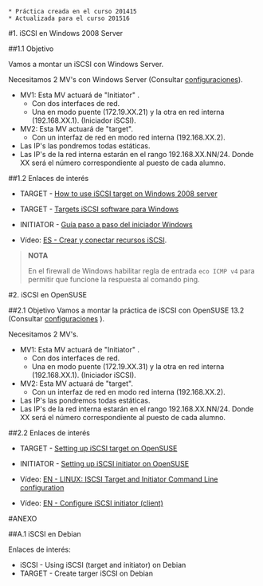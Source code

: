 ```
* Práctica creada en el curso 201415
* Actualizada para el curso 201516
```

#1. iSCSI en Windows 2008 Server

##1.1 Objetivo

Vamos a montar un iSCSI con Windows Server.

Necesitamos 2 MV's con Windows Server (Consultar [configuraciones](../../global/configuracion-aula109.md)).
* MV1: Esta MV actuará de "Initiator" . 
    * Con dos interfaces de red. 
    * Una en modo puente (172.19.XX.21) y la otra en red interna (192.168.XX.1). (Iniciador iSCSI).
* MV2: Esta MV actuará de "target".
    * Con un interfaz de red en modo red interna (192.168.XX.2).
* Las IP's las pondremos todas estáticas.
* Las IP's de la red interna estarán en el rango 192.168.XX.NN/24. 
Donde XX será el número correspondiente al puesto de cada alumno.

##1.2 Enlaces de interés

* TARGET - [How to use iSCSI target on Windows 2008 server](https://www.synology.com/en-global/knowledgebase/DSM/tutorial/Virtualization/How_to_use_iSCSI_Targets_on_a_Windows_Server)
* TARGET - [Targets iSCSI software para Windows](https://blogs.technet.microsoft.com/davidcervigon/2007/08/29/targets-iscsi-gratuitos-para-windows) 
* INITIATOR - [Guía paso a paso del iniciador Windows](https://technet.microsoft.com/es-es/library/ee338476%28v=ws.10%29.aspx)

* Vídeo: [ES - Crear y conectar recursos iSCSI](https://youtu.be/_77UL2kZEEA).

> **NOTA**
>
> En el firewall de Windows habilitar regla de entrada `eco ICMP v4` para 
permitir que funcione la respuesta al comando ping.


#2. iSCSI en OpenSUSE

##2.1 Objetivo
Vamos a montar la práctica de iSCSI con OpenSUSE 13.2 (Consultar [configuraciones](../../global/configuracion-aula109.md) ).

Necesitamos 2 MV's.
* MV1: Esta MV actuará de "Initiator" . 
    * Con dos interfaces de red. 
    * Una en modo puente (172.19.XX.31) y la otra en red interna (192.168.XX.1). (Iniciador iSCSI).
* MV2: Esta MV actuará de "target". 
    * Con un interfaz de red en modo red interna (192.168.XX.2).
* Las IP's las pondremos todas estáticas.
* Las IP's de la red interna estarán en el rango 192.168.XX.NN/24. 
Donde XX será el número correspondiente al puesto de cada alumno.

##2.2 Enlaces de interés

* TARGET - [Setting up iSCSI target on OpenSUSE](https://www.suse.com/documentation/sles10/book_sle_reference/data/sec_inst_system_iscsi_target.html) 
* INITIATOR - [Setting up iSCSI initiator on OpenSUSE](https://www.suse.com/documentation/sles11/stor_admin/data/sec_inst_system_iscsi_initiator.html) 

* Vídeo: [EN - LINUX: ISCSI Target and Initiator Command Line configuration](https://youtu.be/5yMSxqUs4ys) 
* Vídeo: [EN - Configure iSCSI initiator (client)](https://youtu.be/8UojNONhQDo) 

#ANEXO

##A.1 iSCSI en Debian

Enlaces de interés:
* iSCSI - Using iSCSI (target and initiator) on Debian
* TARGET - Create targer iSCSI on Debian
